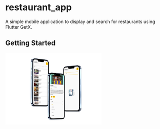 # restaurant_app

A simple mobile application to display and search for restaurants using Flutter GetX.

## Getting Started

<img src="https://github.com/faishal2727/Restaurant-App/blob/main/mockup/myMockup.png" width=300/>
